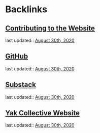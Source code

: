 
# Backlinks
## [Contributing to the Website](<Contributing to the Website.md>)
last updated:: [August 30th, 2020](<August 30th, 2020.md>)

## [GitHub](<GitHub.md>)
last updated:: [August 30th, 2020](<August 30th, 2020.md>)

## [Substack](<Substack.md>)
last updated:: [August 30th, 2020](<August 30th, 2020.md>)

## [Yak Collective Website](<Yak Collective Website.md>)
last updated:: [August 30th, 2020](<August 30th, 2020.md>)

